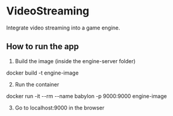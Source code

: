 # VideoStreaming
Integrate video streaming into a game engine.

## How to run the app
1. Build the image (inside the engine-server folder)

docker build -t engine-image

2. Run the container

docker run -it --rm --name babylon -p 9000:9000 engine-image

3. Go to localhost:9000 in the browser


